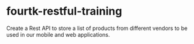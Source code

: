# fourtk-restful-training
Create a Rest API to store a list of products from different vendors to be used in our mobile and web applications.

